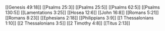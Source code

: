 [[Genesis 49:18]]
[[Psalms 25:3]]
[[Psalms 25:5]]
[[Psalms 62:5]]
[[Psalms 130:5]]
[[Lamentations 3:25]]
[[Hosea 12:6]]
[[John 16:8]]
[[Romans 5:21]]
[[Romans 8:23]]
[[Ephesians 2:18]]
[[Philippians 3:9]]
[[1 Thessalonians 1:10]]
[[2 Thessalonians 3:5]]
[[2 Timothy 4:8]]
[[Titus 2:13]]

